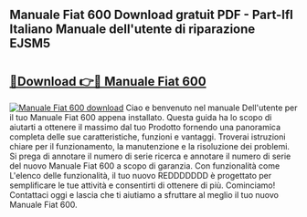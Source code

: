 ## Manuale Fiat 600 Download gratuit PDF - Part-IfI Italiano Manuale dell'utente di riparazione EJSM5

# <h2><a href="http://dfb245.blite.top/?on=Manuale+Fiat+600">🔗Download 👉🔴 Manuale Fiat 600</a></h2>

[![Manuale Fiat 600 download](https://i.imgur.com/lujVjoI.png)](http://dfb245.blite.top/?on=Manuale+Fiat+600)
Ciao e benvenuto nel manuale Dell'utente per il tuo Manuale Fiat 600 appena installato. Questa guida ha lo scopo di aiutarti a ottenere il massimo dal tuo Prodotto fornendo una panoramica completa delle sue caratteristiche, funzioni e vantaggi. Troverai istruzioni chiare per il funzionamento, la manutenzione e la risoluzione dei problemi. Si prega di annotare il numero di serie ricerca e annotare il numero di serie del nuovo Manuale Fiat 600 a scopo di garanzia. Con funzionalità come L'elenco delle funzionalità, il tuo nuovo REDDDDDDD è progettato per semplificare le tue attività e consentirti di ottenere di più. Cominciamo! Contattaci oggi e lascia che ti aiutiamo a sfruttare al meglio il tuo nuovo Manuale Fiat 600.
